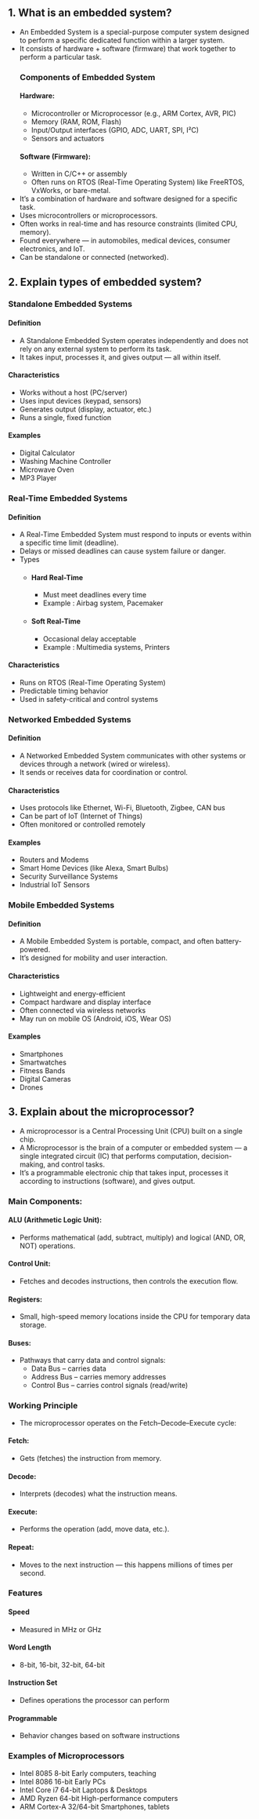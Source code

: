 ## 1. What is an embedded system?
- An Embedded System is a special-purpose computer system designed to perform a specific dedicated function within a larger system.
- It consists of hardware + software (firmware) that work together to perform a particular task.
  ### Components of Embedded System
  #### Hardware:
  - Microcontroller or Microprocessor (e.g., ARM Cortex, AVR, PIC)
  - Memory (RAM, ROM, Flash)
  - Input/Output interfaces (GPIO, ADC, UART, SPI, I²C)
  - Sensors and actuators
  #### Software (Firmware):
  - Written in C/C++ or assembly
  - Often runs on RTOS (Real-Time Operating System) like FreeRTOS, VxWorks, or bare-metal.
- It’s a combination of hardware and software designed for a specific task.
- Uses microcontrollers or microprocessors.
- Often works in real-time and has resource constraints (limited CPU, memory).
- Found everywhere — in automobiles, medical devices, consumer electronics, and IoT.
- Can be standalone or connected (networked).

## 2. Explain types of embedded system?
### Standalone Embedded Systems
#### Definition
- A Standalone Embedded System operates independently and does not rely on any external system to perform its task.
- It takes input, processes it, and gives output — all within itself.
#### Characteristics
- Works without a host (PC/server)
- Uses input devices (keypad, sensors)
- Generates output (display, actuator, etc.)
- Runs a single, fixed function
#### Examples
- Digital Calculator
- Washing Machine Controller
- Microwave Oven
- MP3 Player
### Real-Time Embedded Systems
#### Definition
- A Real-Time Embedded System must respond to inputs or events within a specific time limit (deadline).
- Delays or missed deadlines can cause system failure or danger.
- Types
  - #### Hard Real-Time 
    - Must meet deadlines every time
    - Example : Airbag system, Pacemaker
  - #### Soft Real-Time
    - Occasional delay acceptable
    - Example : Multimedia systems, Printers
#### Characteristics
- Runs on RTOS (Real-Time Operating System)
- Predictable timing behavior
- Used in safety-critical and control systems
### Networked Embedded Systems
#### Definition
- A Networked Embedded System communicates with other systems or devices through a network (wired or wireless).
- It sends or receives data for coordination or control.
#### Characteristics
- Uses protocols like Ethernet, Wi-Fi, Bluetooth, Zigbee, CAN bus
- Can be part of IoT (Internet of Things)
- Often monitored or controlled remotely
#### Examples
- Routers and Modems
- Smart Home Devices (like Alexa, Smart Bulbs)
- Security Surveillance Systems
- Industrial IoT Sensors
### Mobile Embedded Systems
#### Definition
- A Mobile Embedded System is portable, compact, and often battery-powered.
- It’s designed for mobility and user interaction.
#### Characteristics
- Lightweight and energy-efficient
- Compact hardware and display interface
- Often connected via wireless networks
- May run on mobile OS (Android, iOS, Wear OS)
#### Examples
- Smartphones
- Smartwatches
- Fitness Bands
- Digital Cameras
- Drones

## 3. Explain about the microprocessor?
- A microprocessor is a Central Processing Unit (CPU) built on a single chip.
- A Microprocessor is the brain of a computer or embedded system — a single integrated circuit (IC) that performs computation, decision-making, and control tasks.
- It’s a programmable electronic chip that takes input, processes it according to instructions (software), and gives output.
### Main Components:
#### ALU (Arithmetic Logic Unit):
- Performs mathematical (add, subtract, multiply) and logical (AND, OR, NOT) operations.
#### Control Unit:
- Fetches and decodes instructions, then controls the execution flow.
#### Registers:
- Small, high-speed memory locations inside the CPU for temporary data storage.
#### Buses:
- Pathways that carry data and control signals:
  - Data Bus – carries data
  - Address Bus – carries memory addresses
  - Control Bus – carries control signals (read/write)
### Working Principle
- The microprocessor operates on the Fetch–Decode–Execute cycle:
#### Fetch:
- Gets (fetches) the instruction from memory.
#### Decode:
- Interprets (decodes) what the instruction means.
#### Execute:
- Performs the operation (add, move data, etc.).
#### Repeat:
- Moves to the next instruction — this happens millions of times per second.
### Features
#### Speed	
- Measured in MHz or GHz
#### Word Length	
- 8-bit, 16-bit, 32-bit, 64-bit
#### Instruction Set	
- Defines operations the processor can perform
#### Programmable	
- Behavior changes based on software instructions
### Examples of Microprocessors
- Intel 8085	  8-bit   	Early computers, teaching
- Intel 8086   	16-bit  	Early PCs
- Intel Core i7	64-bit	  Laptops & Desktops
- AMD Ryzen	    64-bit	  High-performance computers
- ARM Cortex-A	32/64-bit	Smartphones, tablets
